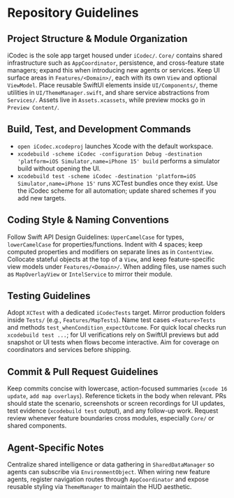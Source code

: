 # Repository Guidelines

## Project Structure & Module Organization
iCodec is the sole app target housed under `iCodec/`. `Core/` contains shared infrastructure such as `AppCoordinator`, persistence, and cross-feature state managers; expand this when introducing new agents or services. Keep UI surface areas in `Features/<Domain>/`, each with its own `View` and optional `ViewModel`. Place reusable SwiftUI elements inside `UI/Components/`, theme utilities in `UI/ThemeManager.swift`, and share service abstractions from `Services/`. Assets live in `Assets.xcassets`, while preview mocks go in `Preview Content/`.

## Build, Test, and Development Commands
- `open iCodec.xcodeproj` launches Xcode with the default workspace.
- `xcodebuild -scheme iCodec -configuration Debug -destination 'platform=iOS Simulator,name=iPhone 15' build` performs a simulator build without opening the UI.
- `xcodebuild test -scheme iCodec -destination 'platform=iOS Simulator,name=iPhone 15'` runs XCTest bundles once they exist.
Use the iCodec scheme for all automation; update shared schemes if you add new targets.

## Coding Style & Naming Conventions
Follow Swift API Design Guidelines: `UpperCamelCase` for types, `lowerCamelCase` for properties/functions. Indent with 4 spaces; keep computed properties and modifiers on separate lines as in `ContentView`. Collocate stateful objects at the top of a `View`, and keep feature-specific view models under `Features/<Domain>/`. When adding files, use names such as `MapOverlayView` or `IntelService` to mirror their module.

## Testing Guidelines
Adopt `XCTest` with a dedicated `iCodecTests` target. Mirror production folders inside `Tests/` (e.g., `Features/MapTests`). Name test cases `<Feature>Tests` and methods `test_whenCondition_expectOutcome`. For quick local checks run `xcodebuild test ...`; for UI verifications rely on SwiftUI previews but add snapshot or UI tests when flows become interactive. Aim for coverage on coordinators and services before shipping.

## Commit & Pull Request Guidelines
Keep commits concise with lowercase, action-focused summaries (`xcode 16 update`, `add map overlays`). Reference tickets in the body when relevant. PRs should state the scenario, screenshots or screen recordings for UI updates, test evidence (`xcodebuild test` output), and any follow-up work. Request review whenever feature boundaries cross modules, especially `Core/` or shared components.

## Agent-Specific Notes
Centralize shared intelligence or data gathering in `SharedDataManager` so agents can subscribe via `EnvironmentObject`. When wiring new feature agents, register navigation routes through `AppCoordinator` and expose reusable styling via `ThemeManager` to maintain the HUD aesthetic.
